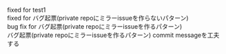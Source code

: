 fixed for test1  
fixed for バグ起票(private repoにミラーissueを作らないパターン)  
bug fix for バグ起票(private repoにミラーissueを作るパターン)  
バグ起票(private repoにミラーissueを作るパターン) commit messageを工夫する
